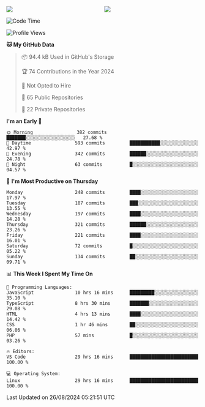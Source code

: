 <p style="display:flex;align-items:center;column-gap:0.5rem;" align="center">
  <img style="flex-grow:1;align-self:stretch;object-fit:cover;"  src ="https://github-readme-stats.vercel.app/api?username=gnoluv9x&show_icons=true&count_private=true&theme=chartreuse-dark&hide_border=true">
  <img style="flex-grow:1;align-self:stretch;object-fit:cover;"src ="https://github-readme-stats.vercel.app/api/top-langs/?username=gnoluv9x&layout=compact&hide_border=true&theme=chartreuse-dark&&langs_count=6&hide=jupyter%20notebook,tex,css,php&exclude_repo=Pacman-AI">
</p>

<!--START_SECTION:waka-->
![Code Time](http://img.shields.io/badge/Code%20Time-725%20hrs%2019%20mins-blue)

![Profile Views](http://img.shields.io/badge/Profile%20Views-0-blue)

**🐱 My GitHub Data** 

> 📦 94.4 kB Used in GitHub's Storage 
 > 
> 🏆 74 Contributions in the Year 2024
 > 
> 🚫 Not Opted to Hire
 > 
> 📜 65 Public Repositories 
 > 
> 🔑 22 Private Repositories 
 > 
**I'm an Early 🐤** 

```text
🌞 Morning                382 commits         ███████░░░░░░░░░░░░░░░░░░   27.68 % 
🌆 Daytime                593 commits         ███████████░░░░░░░░░░░░░░   42.97 % 
🌃 Evening                342 commits         ██████░░░░░░░░░░░░░░░░░░░   24.78 % 
🌙 Night                  63 commits          █░░░░░░░░░░░░░░░░░░░░░░░░   04.57 % 
```
📅 **I'm Most Productive on Thursday** 

```text
Monday                   248 commits         ████░░░░░░░░░░░░░░░░░░░░░   17.97 % 
Tuesday                  187 commits         ███░░░░░░░░░░░░░░░░░░░░░░   13.55 % 
Wednesday                197 commits         ████░░░░░░░░░░░░░░░░░░░░░   14.28 % 
Thursday                 321 commits         ██████░░░░░░░░░░░░░░░░░░░   23.26 % 
Friday                   221 commits         ████░░░░░░░░░░░░░░░░░░░░░   16.01 % 
Saturday                 72 commits          █░░░░░░░░░░░░░░░░░░░░░░░░   05.22 % 
Sunday                   134 commits         ██░░░░░░░░░░░░░░░░░░░░░░░   09.71 % 
```


📊 **This Week I Spent My Time On** 

```text
💬 Programming Languages: 
JavaScript               10 hrs 16 mins      █████████░░░░░░░░░░░░░░░░   35.10 % 
TypeScript               8 hrs 30 mins       ███████░░░░░░░░░░░░░░░░░░   29.08 % 
HTML                     4 hrs 13 mins       ████░░░░░░░░░░░░░░░░░░░░░   14.42 % 
CSS                      1 hr 46 mins        ██░░░░░░░░░░░░░░░░░░░░░░░   06.06 % 
PHP                      57 mins             █░░░░░░░░░░░░░░░░░░░░░░░░   03.26 % 

🔥 Editors: 
VS Code                  29 hrs 16 mins      █████████████████████████   100.00 % 

💻 Operating System: 
Linux                    29 hrs 16 mins      █████████████████████████   100.00 % 
```


 Last Updated on 26/08/2024 05:21:51 UTC
<!--END_SECTION:waka-->

